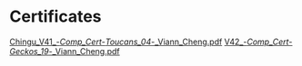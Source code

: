 # Certificates
[Chingu_V41_-_Comp_Cert_-_Toucans_04_-_Viann_Cheng.pdf](https://github.com/vivchc/Certificates/files/11315722/Chingu_V41_-_Comp_Cert_-_Toucans_04_-_Viann_Cheng.pdf)
[V42_-_Comp_Cert_-_Geckos_19_-_Viann_Cheng.pdf](https://github.com/vivchc/Certificates/files/11315724/V42_-_Comp_Cert_-_Geckos_19_-_Viann_Cheng.pdf)
